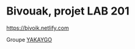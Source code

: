 # Bivouak, projet LAB 201

https://bivoik.netlify.com

Groupe [YAKAYGO](https://www.yakaygo.com/fr/)

